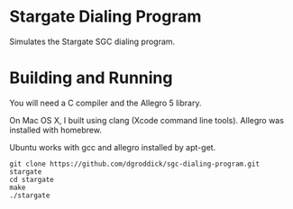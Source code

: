 Stargate Dialing Program
========================

Simulates the Stargate SGC dialing program.

Building and Running
====================

You will need a C compiler and the Allegro 5 library.

On Mac OS X, I built using clang (Xcode command line tools). Allegro was installed with homebrew.

Ubuntu works with gcc and allegro installed by apt-get.

    git clone https://github.com/dgroddick/sgc-dialing-program.git stargate
    cd stargate
    make
    ./stargate
